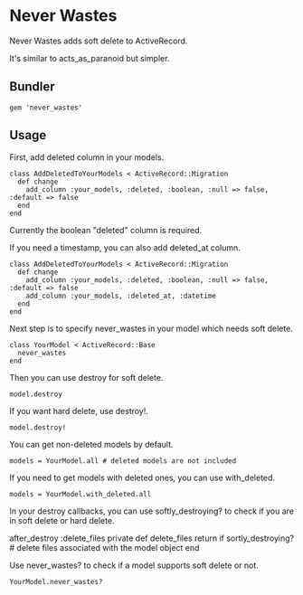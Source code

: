 # Never Wastes

Never Wastes adds soft delete to ActiveRecord.

It's similar to acts_as_paranoid but simpler. 

## Bundler

    gem 'never_wastes'

## Usage

First, add deleted column in your models.

    class AddDeletedToYourModels < ActiveRecord::Migration
      def change
        add_column :your_models, :deleted, :boolean, :null => false, :default => false
      end
    end

Currently the boolean "deleted" column is required.

If you need a timestamp, you can also add deleted_at column.

    class AddDeletedToYourModels < ActiveRecord::Migration
      def change
        add_column :your_models, :deleted, :boolean, :null => false, :default => false
        add_column :your_models, :deleted_at, :datetime
      end
    end

Next step is to specify never_wastes in your model which needs soft delete.

    class YourModel < ActiveRecord::Base
      never_wastes
    end

Then you can use destroy for soft delete.

    model.destroy

If you want hard delete, use destroy!.

    model.destroy!

You can get non-deleted models by default.

    models = YourModel.all # deleted models are not included

If you need to get models with deleted ones, you can use with_deleted.

    models = YourModel.with_deleted.all

In your destroy callbacks, you can use softly_destroying? to check if you are in soft delete or hard delete.

   after_destroy :delete_files
   private
   def delete_files
     return if sortly_destroying?
     # delete files associated with the model object
   end

Use never_wastes? to check if a model supports soft delete or not.

    YourModel.never_wastes?

